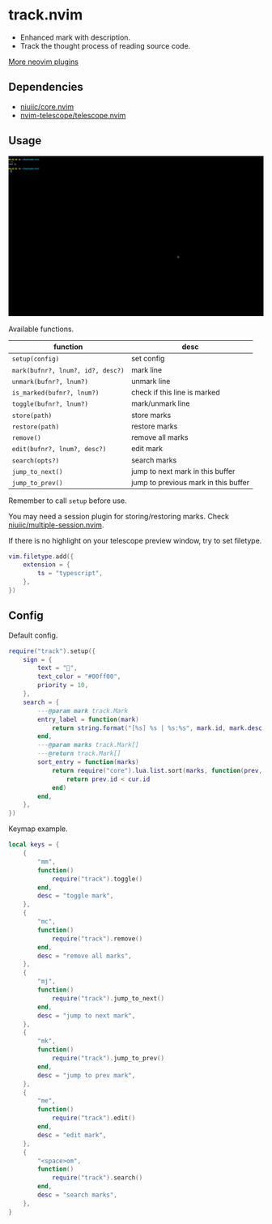 # track.nvim

- Enhanced mark with description.
- Track the thought process of reading source code.

[More neovim plugins](https://github.com/niuiic/awesome-neovim-plugins)

## Dependencies

- [niuiic/core.nvim](https://github.com/niuiic/core.nvim)
- [nvim-telescope/telescope.nvim](https://github.com/nvim-telescope/telescope.nvim)

## Usage

<img src="https://github.com/niuiic/assets/blob/main/track.nvim/usage.gif" />

Available functions.

| function                          | desc                                 |
| --------------------------------- | ------------------------------------ |
| `setup(config)`                   | set config                           |
| `mark(bufnr?, lnum?, id?, desc?)` | mark line                            |
| `unmark(bufnr?, lnum?)`           | unmark line                          |
| `is_marked(bufnr?, lnum?)`        | check if this line is marked         |
| `toggle(bufnr?, lnum?)`           | mark/unmark line                     |
| `store(path)`                     | store marks                          |
| `restore(path)`                   | restore marks                        |
| `remove()`                        | remove all marks                     |
| `edit(bufnr?, lnum?, desc?)`             | edit mark                            |
| `search(opts?)`                   | search marks                         |
| `jump_to_next()`                  | jump to next mark in this buffer     |
| `jump_to_prev()`                  | jump to previous mark in this buffer |

Remember to call `setup` before use.

You may need a session plugin for storing/restoring marks. Check [niuiic/multiple-session.nvim](https://github.com/niuiic/multiple-session.nvim).

If there is no highlight on your telescope preview window, try to set filetype.

```lua
vim.filetype.add({
	extension = {
		ts = "typescript",
	},
})
```

## Config

Default config.

```lua
require("track").setup({
	sign = {
		text = "󰍒",
		text_color = "#00ff00",
		priority = 10,
	},
	search = {
		---@param mark track.Mark
		entry_label = function(mark)
			return string.format("[%s] %s | %s:%s", mark.id, mark.desc, mark.file, mark.lnum)
		end,
		---@param marks track.Mark[]
		---@return track.Mark[]
		sort_entry = function(marks)
			return require("core").lua.list.sort(marks, function(prev, cur)
				return prev.id < cur.id
			end)
		end,
	},
})
```

Keymap example.

```lua
local keys = {
	{
		"mm",
		function()
			require("track").toggle()
		end,
		desc = "toggle mark",
	},
	{
		"mc",
		function()
			require("track").remove()
		end,
		desc = "remove all marks",
	},
	{
		"mj",
		function()
			require("track").jump_to_next()
		end,
		desc = "jump to next mark",
	},
	{
		"mk",
		function()
			require("track").jump_to_prev()
		end,
		desc = "jump to prev mark",
	},
	{
		"me",
		function()
			require("track").edit()
		end,
		desc = "edit mark",
	},
	{
		"<space>om",
		function()
			require("track").search()
		end,
		desc = "search marks",
	},
}
```
